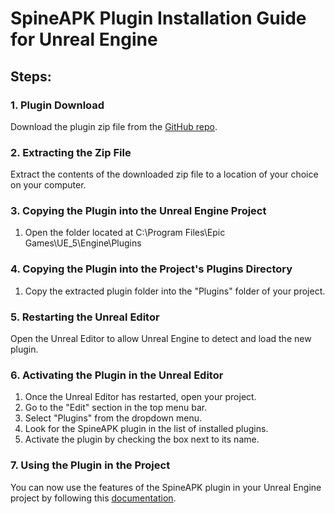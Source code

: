 # SpineAPK Plugin Installation Guide for Unreal Engine

## Steps:

### 1. Plugin Download

Download the plugin zip file from the [GitHub repo](https://github.com/Shorssaud/ExampleGamesSpine/releases).

### 2. Extracting the Zip File

Extract the contents of the downloaded zip file to a location of your choice on your computer.

### 3. Copying the Plugin into the Unreal Engine Project

1. Open the folder located at C:\Program Files\Epic Games\UE_5\Engine\Plugins

### 4. Copying the Plugin into the Project's Plugins Directory

1. Copy the extracted plugin folder into the "Plugins" folder of your project.

### 5. Restarting the Unreal Editor

Open the Unreal Editor to allow Unreal Engine to detect and load the new plugin.

### 6. Activating the Plugin in the Unreal Editor

1. Once the Unreal Editor has restarted, open your project.
2. Go to the "Edit" section in the top menu bar.
3. Select "Plugins" from the dropdown menu.
4. Look for the SpineAPK plugin in the list of installed plugins.
5. Activate the plugin by checking the box next to its name.

### 7. Using the Plugin in the Project

You can now use the features of the SpineAPK plugin in your Unreal Engine project by following this [documentation](https://github.com/Shorssaud/ExampleGamesSpine/blob/main/UnrealGame/Documentation/UnrealPluginDocumentation.md).
